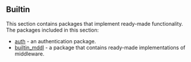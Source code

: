 ## Builtin
This section contains packages that implement ready-made functionality. The packages included in this section:
* [auth](https://github.com/uwine4850/foozy/blob/master/docs/en/builtin/auth.md) - an authentication package.
* [builtin_mddl](https://github.com/uwine4850/foozy/blob/master/docs/en/builtin/builtin_mddl.md) - a package that 
contains ready-made implementations of middleware.
